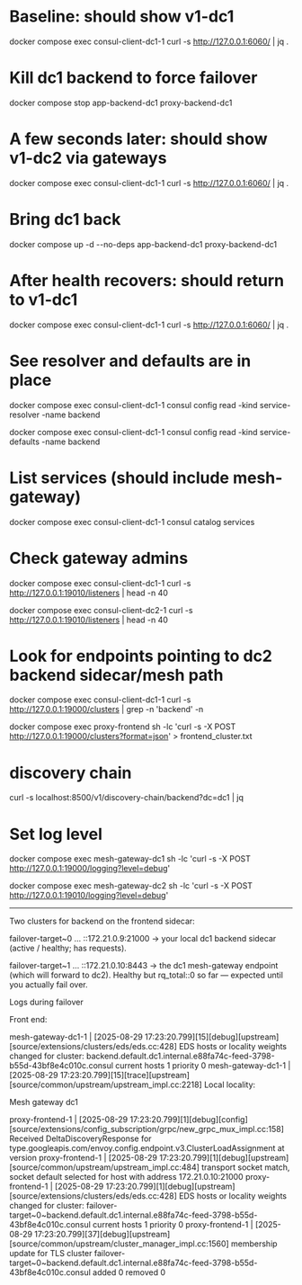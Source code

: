 # Baseline: should show v1-dc1
docker compose exec consul-client-dc1-1 curl -s http://127.0.0.1:6060/ | jq .

# Kill dc1 backend to force failover
docker compose stop app-backend-dc1 proxy-backend-dc1

# A few seconds later: should show v1-dc2 via gateways
docker compose exec consul-client-dc1-1 curl -s http://127.0.0.1:6060/ | jq .

# Bring dc1 back
docker compose up -d --no-deps app-backend-dc1 proxy-backend-dc1
# After health recovers: should return to v1-dc1
docker compose exec consul-client-dc1-1 curl -s http://127.0.0.1:6060/ | jq .

# See resolver and defaults are in place
docker compose exec consul-client-dc1-1 consul config read -kind service-resolver -name backend

docker compose exec consul-client-dc1-1 consul config read -kind service-defaults -name backend

# List services (should include mesh-gateway)
docker compose exec consul-client-dc1-1 consul catalog services

# Check gateway admins
docker compose exec consul-client-dc1-1 curl -s http://127.0.0.1:19010/listeners | head -n 40


docker compose exec consul-client-dc2-1 curl -s http://127.0.0.1:19010/listeners | head -n 40

# Look for endpoints pointing to dc2 backend sidecar/mesh path
docker compose exec consul-client-dc1-1 curl -s http://127.0.0.1:19000/clusters | grep -n 'backend' -n

docker compose exec proxy-frontend sh -lc 'curl -s -X POST http://127.0.0.1:19000/clusters?format=json' > frontend_cluster.txt

# discovery chain

curl -s localhost:8500/v1/discovery-chain/backend?dc=dc1 | jq

#  Set log level

docker compose exec mesh-gateway-dc1 sh -lc 'curl -s -X POST http://127.0.0.1:19000/logging?level=debug'

docker compose exec mesh-gateway-dc2 sh -lc 'curl -s -X POST http://127.0.0.1:19010/logging?level=debug'


-------------------------------------------------
Two clusters for backend on the frontend sidecar:

failover-target~0 … ::172.21.0.9:21000 → your local dc1 backend sidecar (active / healthy; has requests).

failover-target~1 … ::172.21.0.10:8443 → the dc1 mesh-gateway endpoint (which will forward to dc2). Healthy but rq_total::0 so far — expected until you actually fail over.

Logs during failover

Front end:

mesh-gateway-dc1-1  | [2025-08-29 17:23:20.799][15][debug][upstream] [source/extensions/clusters/eds/eds.cc:428] EDS hosts or locality weights changed for cluster: backend.default.dc1.internal.e88fa74c-feed-3798-b55d-43bf8e4c010c.consul current hosts 1 priority 0
mesh-gateway-dc1-1  | [2025-08-29 17:23:20.799][15][trace][upstream] [source/common/upstream/upstream_impl.cc:2218] Local locality: 


Mesh gateway dc1

proxy-frontend-1  | [2025-08-29 17:23:20.799][1][debug][config] [source/extensions/config_subscription/grpc/new_grpc_mux_impl.cc:158] Received DeltaDiscoveryResponse for type.googleapis.com/envoy.config.endpoint.v3.ClusterLoadAssignment at version 
proxy-frontend-1  | [2025-08-29 17:23:20.799][1][debug][upstream] [source/common/upstream/upstream_impl.cc:484] transport socket match, socket default selected for host with address 172.21.0.10:21000
proxy-frontend-1  | [2025-08-29 17:23:20.799][1][debug][upstream] [source/extensions/clusters/eds/eds.cc:428] EDS hosts or locality weights changed for cluster: failover-target~0~backend.default.dc1.internal.e88fa74c-feed-3798-b55d-43bf8e4c010c.consul current hosts 1 priority 0
proxy-frontend-1  | [2025-08-29 17:23:20.799][37][debug][upstream] [source/common/upstream/cluster_manager_impl.cc:1560] membership update for TLS cluster failover-target~0~backend.default.dc1.internal.e88fa74c-feed-3798-b55d-43bf8e4c010c.consul added 0 removed 0